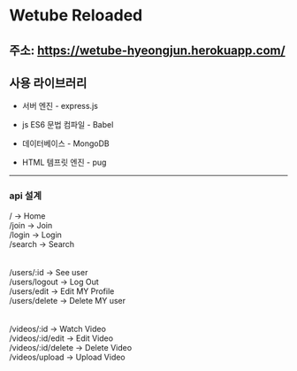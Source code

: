 # Wetube Reloaded
## 주소: https://wetube-hyeongjun.herokuapp.com/
## 사용 라이브러리
* 서버 엔진 - express.js
* js ES6 문법 컴파일 - Babel 

* 데이터베이스 - MongoDB
* HTML 템프릿 엔진 - pug
---
### api 설계
/ -> Home <br>
/join -> Join <br>
/login -> Login <br>
/search -> Search <br>
<br> <br>
/users/:id -> See user <br>
/users/logout -> Log Out <br>
/users/edit -> Edit MY Profile<br>
/users/delete -> Delete MY user <br>
<br><br>
/videos/:id -> Watch Video<br>
/videos/:id/edit -> Edit Video<br>
/videos/:id/delete -> Delete Video<br>
/videos/upload -> Upload Video<br>
